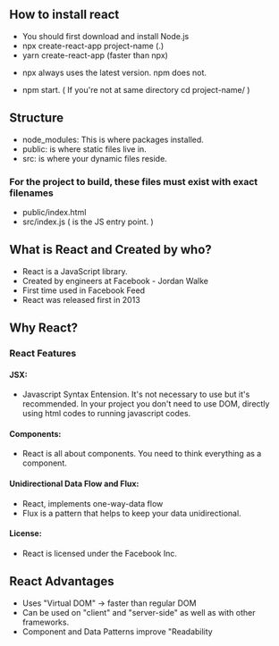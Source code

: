 ## How to install react
- You should first download and install Node.js
- npx create-react-app project-name (.)
- yarn create-react-app (faster than npx)
* npx always uses the latest version. npm does not.
- npm start. ( If you're not at same directory cd project-name/ )

## Structure
- node_modules: This is where packages installed.
- public: is where static files live in.
- src: is where your dynamic files reside.
### For the project to build, these files must exist with exact filenames
- public/index.html
- src/index.js ( is the JS entry point. )

## What is React and Created by who?
- React is a JavaScript library.
- Created by engineers at Facebook - Jordan Walke
- First time used in Facebook Feed
- React was released first in 2013

 ## Why React?
 ### React Features
 #### JSX:
 - Javascript Syntax Entension. It's not necessary to use but it's recommended. In your project you don't need to use DOM, directly using html codes to running javascript codes.
 #### Components:
 - React is all about components. You need to think everything as a component.
 #### Unidirectional Data Flow and Flux: 
 - React, implements one-way-data flow
 - Flux is a pattern that helps to keep your data unidirectional.
 #### License:
 - React is licensed under the Facebook Inc.

 ## React Advantages
 - Uses "Virtual DOM" -> faster than regular DOM
 - Can be used on "client" and "server-side" as well as with other frameworks.
 - Component and Data Patterns improve "Readability